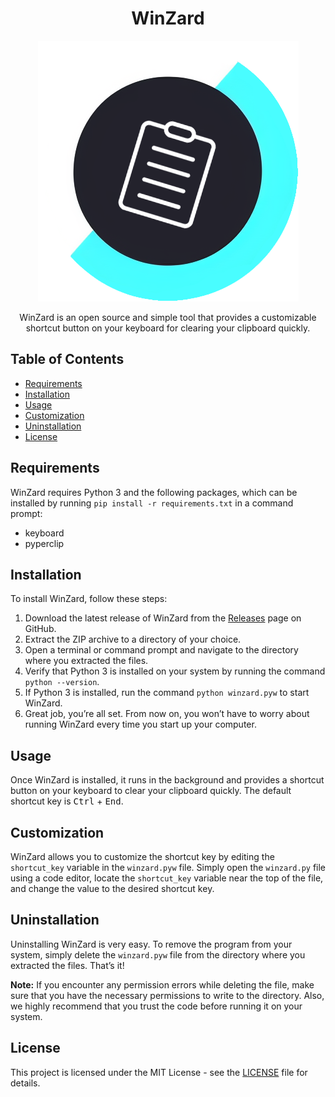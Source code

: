 <!-- Title -->
<h1 align="center">WinZard</h1>

<!-- Logo -->
<p align="center">
  <img src="https://github.com/MegaFocusDev/WinZard/blob/main/Winzard.png" alt="WinZard Logo">
</p>

<!-- Description -->
<p align="center">
  WinZard is an open source and simple tool that provides a customizable shortcut button on your keyboard for clearing your clipboard quickly.
</p>

<!-- Table of Contents -->
<h2>Table of Contents</h2>

<ul>
  <li><a href="#requirements">Requirements</a></li>
  <li><a href="#installation">Installation</a></li>
	<li><a href="#usage">Usage</a></li>
	<li><a href="#customization">Customization</a></li>
	<li><a href="#uninstallation">Uninstallation</a></li>
	<li><a href="#license">License</a></li>
</ul>

<h2 id="requirements">Requirements</h2>
<p>WinZard requires Python 3 and the following packages, which can be installed by running <code>pip install -r requirements.txt</code> in a command prompt:</p>
<ul>
	<li>keyboard</li>
	<li>pyperclip</li>
</ul>

<!-- Installation -->
<h2 id=“installation”>Installation</h2>

<p>To install WinZard, follow these steps:</p>
<ol>

<li>Download the latest release of WinZard from the <a href=“https://github.com/MegaFocusDev/WinZard/releases”>Releases</a> page on GitHub.</li>

<li>Extract the ZIP archive to a directory of your choice.</li>

<li>Open a terminal or command prompt and navigate to the directory where you extracted the files.</li>

<li>Verify that Python 3 is installed on your system by running the command <code>python --version</code>.</li>

<li>If Python 3 is installed, run the command <code>python winzard.pyw</code> to start WinZard.</li>

<li>Great job, you’re all set. From now on, you won’t have to worry about running WinZard every time you start up your computer.</li>

</ol>

<!-- Usage -->
<h2 id="usage">Usage</h2>

<p>
  Once WinZard is installed, it runs in the background and provides a shortcut button on your keyboard to clear your clipboard quickly. The default shortcut key is <kbd>Ctrl</kbd> + <kbd>End</kbd>.
</p>

<!-- Customization -->
<h2 id="customization">Customization</h2>

<p>
  WinZard allows you to customize the shortcut key by editing the <code>shortcut_key</code> variable in the <code>winzard.pyw</code> file. Simply open the <code>winzard.py</code> file using a code editor, locate the <code>shortcut_key</code> variable near the top of the file, and change the value to the desired shortcut key.
</p>

<h2 id="uninstallation">Uninstallation</h2>
<p>Uninstalling WinZard is very easy. To remove the program from your system, simply delete the <code>winzard.pyw</code> file from the directory where you extracted the files. That’s it!</p>
<p><b>Note:</b> If you encounter any permission errors while deleting the file, make sure that you have the necessary permissions to write to the directory. Also, we highly recommend that you trust the code before running it on your system.</p>

<!-- License -->
<h2 id="license">License</h2>

<p>
  This project is licensed under the MIT License - see the <a href="LICENSE">LICENSE</a> file for details.
</p>

